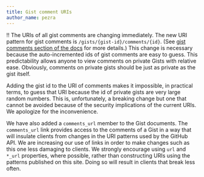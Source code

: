 ```yaml
---
title: Gist comment URIs
author_name: pezra
---
```

!!
The URIs of all gist comments are changing immediately. The new URI pattern for gist comments is `/gists/{gist-id}/comments/{id}`. (See [gist comments section of the docs](/v3/gists/comments/) for more details.) This change is necessary because the auto-incremented ids of gist comments are easy to guess. This predictability allows anyone to view comments on private Gists with relative ease. Obviously, comments on private gists should be just as private as the gist itself.

Adding the gist id to the URI of comments makes it impossible, in practical terms, to guess that URI because the id of private gists are very large random numbers. This is, unfortunately, a breaking change but one that cannot be avoided because of the security implications of the current URIs. We apologize for the inconvenience.

We have also added a `comments_url` member to the Gist documents. The `comments_url` link provides access to the comments of a Gist in a way that will insulate clients from changes in the URI patterns used by the GitHub API. We are increasing our use of links in order to make changes such as this one less damaging to clients. We strongly encourage using `url` and `*_url` properties, where possible, rather than constructing URIs using the patterns published on this site. Doing so will result in clients that break less often.
